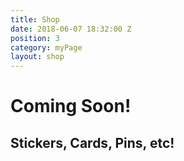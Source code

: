 ```yaml
---
title: Shop
date: 2018-06-07 18:32:00 Z
position: 3
category: myPage
layout: shop
---
```


# Coming Soon!
## Stickers, Cards, Pins, etc!